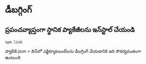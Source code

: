 # డీబగ్గింగ్

## ప్రపంచవ్యాప్తంగా స్థానిక ప్యాకేజీలను ఇన్‌స్టాల్ చేయండి

`npm link`

ప్యాకేజీ.json > బిన్‌లో ఎక్జిక్యూటబుల్‌లను డీబగ్గింగ్ చేయడానికి ఇది సౌకర్యవంతంగా ఉంటుంది